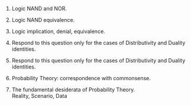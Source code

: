 1. Logic NAND and NOR.  

2. Logic NAND equivalence.  

3. Logic implication, denial, equivalence.  

4. Respond to this question only for the cases of Distributivity and Duality identities.  

5. Respond to this question only for the cases of Distributivity and Duality identities.  

6. Probability Theory: correspondence with commonsense.  

7. The fundamental desiderata of Probability Theory.  
Reality, Scenario, Data  



